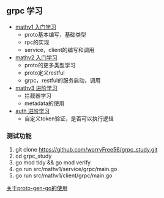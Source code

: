 ## grpc 学习


- [mathv1 入门学习](./src/mathv1/readme.md)
    - proto基本编写，基础类型
    - rpc的实现
    - service，client的编写和调用
- [mathv2 入门学习](./src/mathv2/readme.md)
    - proto的更多类型学习
    - proto定义restful
    - grpc，restful的服务启动，调用
- [mathv3 进阶学习](./src/mathv3/readme.md)
    - 拦截器学习
    - metadata的使用
- [auth 进阶学习](./src/auth/readme.md)
    - 自定义token验证，是否可以执行逻辑


### 测试功能 
1. git clone https://github.com/worryFree56/grpc_study.git
2. cd grpc_study
3. go mod tidy && go mod verify
4. go run src/mathv1/service/grpc/main.go  
5. go run src/mathv1/client/grpc/main.go


[关于proto-gen-go的使用](https://blog.csdn.net/Little_Ji/article/details/129039912)